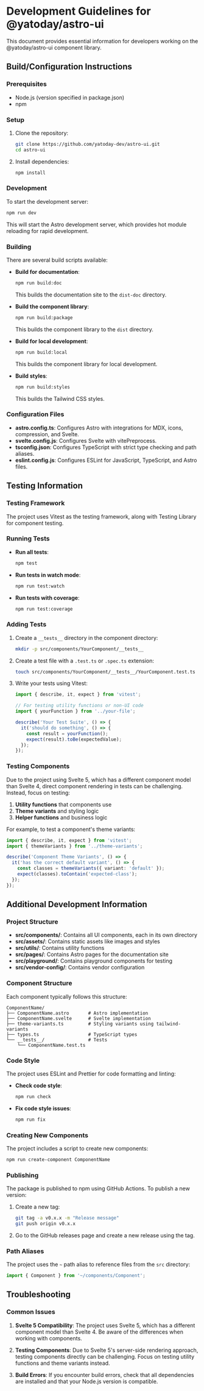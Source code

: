 # Development Guidelines for @yatoday/astro-ui

This document provides essential information for developers working on the @yatoday/astro-ui component library.

## Build/Configuration Instructions

### Prerequisites

- Node.js (version specified in package.json)
- npm

### Setup

1. Clone the repository:
   ```bash
   git clone https://github.com/yatoday-dev/astro-ui.git
   cd astro-ui
   ```

2. Install dependencies:
   ```bash
   npm install
   ```

### Development

To start the development server:

```bash
npm run dev
```

This will start the Astro development server, which provides hot module reloading for rapid development.

### Building

There are several build scripts available:

- **Build for documentation**:
  ```bash
  npm run build:doc
  ```
  This builds the documentation site to the `dist-doc` directory.

- **Build the component library**:
  ```bash
  npm run build:package
  ```
  This builds the component library to the `dist` directory.

- **Build for local development**:
  ```bash
  npm run build:local
  ```
  This builds the component library for local development.

- **Build styles**:
  ```bash
  npm run build:styles
  ```
  This builds the Tailwind CSS styles.

### Configuration Files

- **astro.config.ts**: Configures Astro with integrations for MDX, icons, compression, and Svelte.
- **svelte.config.js**: Configures Svelte with vitePreprocess.
- **tsconfig.json**: Configures TypeScript with strict type checking and path aliases.
- **eslint.config.js**: Configures ESLint for JavaScript, TypeScript, and Astro files.

## Testing Information

### Testing Framework

The project uses Vitest as the testing framework, along with Testing Library for component testing.

### Running Tests

- **Run all tests**:
  ```bash
  npm test
  ```

- **Run tests in watch mode**:
  ```bash
  npm run test:watch
  ```

- **Run tests with coverage**:
  ```bash
  npm run test:coverage
  ```

### Adding Tests

1. Create a `__tests__` directory in the component directory:
   ```bash
   mkdir -p src/components/YourComponent/__tests__
   ```

2. Create a test file with a `.test.ts` or `.spec.ts` extension:
   ```bash
   touch src/components/YourComponent/__tests__/YourComponent.test.ts
   ```

3. Write your tests using Vitest:

   ```typescript
   import { describe, it, expect } from 'vitest';
   
   // For testing utility functions or non-UI code
   import { yourFunction } from '../your-file';
   
   describe('Your Test Suite', () => {
     it('should do something', () => {
       const result = yourFunction();
       expect(result).toBe(expectedValue);
     });
   });
   ```

### Testing Components

Due to the project using Svelte 5, which has a different component model than Svelte 4, direct component rendering in tests can be challenging. Instead, focus on testing:

1. **Utility functions** that components use
2. **Theme variants** and styling logic
3. **Helper functions** and business logic

For example, to test a component's theme variants:

```typescript
import { describe, it, expect } from 'vitest';
import { themeVariants } from '../theme-variants';

describe('Component Theme Variants', () => {
  it('has the correct default variant', () => {
    const classes = themeVariants({ variant: 'default' });
    expect(classes).toContain('expected-class');
  });
});
```

## Additional Development Information

### Project Structure

- **src/components/**: Contains all UI components, each in its own directory
- **src/assets/**: Contains static assets like images and styles
- **src/utils/**: Contains utility functions
- **src/pages/**: Contains Astro pages for the documentation site
- **src/playground/**: Contains playground components for testing
- **src/vendor-config/**: Contains vendor configuration

### Component Structure

Each component typically follows this structure:

```
ComponentName/
├── ComponentName.astro       # Astro implementation
├── ComponentName.svelte      # Svelte implementation
├── theme-variants.ts         # Styling variants using tailwind-variants
├── types.ts                  # TypeScript types
└── __tests__/                # Tests
    └── ComponentName.test.ts
```

### Code Style

The project uses ESLint and Prettier for code formatting and linting:

- **Check code style**:
  ```bash
  npm run check
  ```

- **Fix code style issues**:
  ```bash
  npm run fix
  ```

### Creating New Components

The project includes a script to create new components:

```bash
npm run create-component ComponentName
```

### Publishing

The package is published to npm using GitHub Actions. To publish a new version:

1. Create a new tag:
   ```bash
   git tag -a v0.x.x -m "Release message"
   git push origin v0.x.x
   ```

2. Go to the GitHub releases page and create a new release using the tag.

### Path Aliases

The project uses the `~` path alias to reference files from the `src` directory:

```typescript
import { Component } from '~/components/Component';
```

## Troubleshooting

### Common Issues

1. **Svelte 5 Compatibility**: The project uses Svelte 5, which has a different component model than Svelte 4. Be aware of the differences when working with components.

2. **Testing Components**: Due to Svelte 5's server-side rendering approach, testing components directly can be challenging. Focus on testing utility functions and theme variants instead.

3. **Build Errors**: If you encounter build errors, check that all dependencies are installed and that your Node.js version is compatible.
